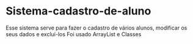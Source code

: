 # Sistema-cadastro-de-aluno
Esse sistema serve para fazer o cadastro de vários alunos, modificar os seus dados e excluí-los
Foi usado ArrayList e Classes
